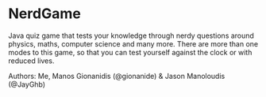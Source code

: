 # NerdGame
Java quiz game that tests your knowledge through nerdy questions around physics, maths, computer science and many more.
There are more than one modes to this game, so that you can test yourself against the clock or with reduced lives.

Authors: Me, Manos Gionanidis (@gionanide) & Jason Manoloudis (@JayGhb)

